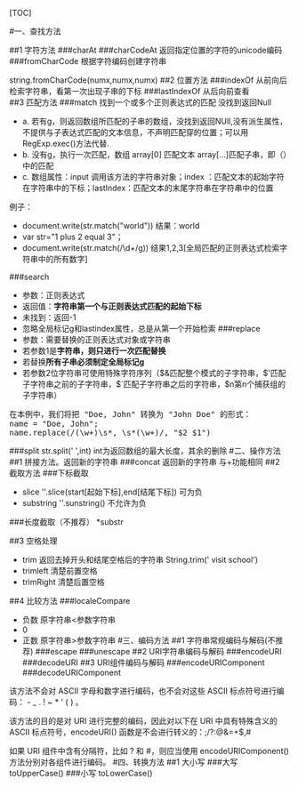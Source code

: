 [TOC]



#一、查找方法

##1 字符方法
###charAt
###charCodeAt
返回指定位置的字符的unicode编码
###fromCharCode
根据字符编码创建字符串

string.fromCharCode(numx,numx,numx)
##2 位置方法
###indexOf
从前向后检索字符串，看第一次出现子串的下标
###lastIndexOf
从后向前查看  
##3 匹配方法
###match 找到一个或多个正则表达式的匹配 没找到返回Null

* a.  若有g，则返回数组所匹配的子串的数组，没找到返回NUll,没有派生属性，不提供与子表达式匹配的文本信息，不声明匹配穿的位置；可以用RegExp.exec()方法代替.
* b.  没有g，执行一次匹配，数组 array[0] 匹配文本  array[...]匹配子串，即（）中的匹配
* c.  数组属性：input 调用该方法的字符串对象；index ：匹配文本的起始字符在字符串中的下标；lastIndex：匹配文本的末尾字符串在字符串中的位置

例子：

* document.write(str.match("world"))  结果：world
* var str="1 plus 2 equal 3"；
* document.write(str.match(/\d+/g)) 结果1,2,3[全局匹配的正则表达式检索字符串中的所有数字]

###search
* 参数：正则表达式
* 返回值：**字符串第一个与正则表达式匹配的起始下标**
* 未找到：返回-1
* 忽略全局标记g和lastindex属性，总是从第一个开始检索
###replace
* 参数：需要替换的正则表达式对象或字符串
* 若参数1是**字符串，则只进行一次匹配替换**
* 若替换**所有子串必须制定全局标记g**
* 若参数2位字符串可使用特殊字符序列（$&匹配整个模式的子字符串，$'匹配子字符串之前的子字符串，$`匹配子字符串之后的字符串，$n第n个捕获组的子字符串）

<pre>
在本例中，我们将把 "Doe, John" 转换为 "John Doe" 的形式：
name = "Doe, John";
name.replace(/(\w+)\s*, \s*(\w+)/, "$2 $1")
</pre>
###split
str.split(' ',int) int为返回数组的最大长度，其余的删除
#二、操作方法
##1 拼接方法。返回新的字符串
###concat
返回新的字符串 与+功能相同
##2 截取方法
###下标截取
* slice ''.slice(start[起始下标],end[结尾下标]) 可为负
* substring ''.sunstring() 不允许为负

###长度截取（不推荐）
*substr

##3 空格处理
* trim  返回去掉开头和结尾空格后的字符串  String.trim('   visit school')
* trimleft 清楚前置空格
* trimRight 清楚后置空格

##4 比较方法
###localeCompare
* 负数 原字符串<参数字符串
* 0 
* 正数 原字符串>参数字符串
#三、编码方法
##1 字符串常规编码与解码(不推荐)
###escape 
###unescape
##2 URI字符串编码与解码
###encodeURI
###decodeURI
##3 URI组件编码与解码
###encodeURIComponent
###decodeURIComponent

该方法不会对 ASCII 字母和数字进行编码，也不会对这些 ASCII 标点符号进行编码： - _ . ! ~ * ' ( ) 。

该方法的目的是对 URI 进行完整的编码，因此对以下在 URI 中具有特殊含义的 ASCII 标点符号，encodeURI() 函数是不会进行转义的：;/?:@&=+$,#

如果 URI 组件中含有分隔符，比如 ? 和 #，则应当使用 encodeURIComponent() 方法分别对各组件进行编码。
#四、转换方法
##1 大小写
###大写 toUpperCase()
###小写 toLowerCase()